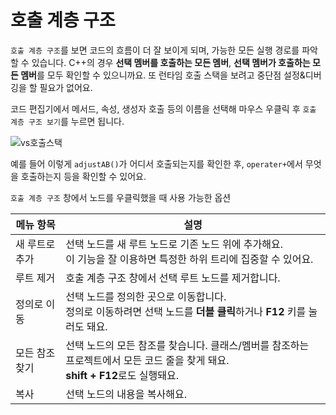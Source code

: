 # 호출 계층 구조        

`호출 계층 구조`를 보면 코드의 흐름이 더 잘 보이게 되며, 가능한 모든 실행 경로를 파악할 수 있습니다. C++의 경우 **선택 멤버를 호출하는 모든 멤버**, **선택 멤버가 호출하는 모든 멤버**를 모두 확인할 수 있으니까요. 또 런타임 호출 스택을 보려고 중단점 설정&디버깅을 할 필요가 없어요.          

코드 편집기에서 메서드, 속성, 생성자 호출 등의 이름을 선택해 마우스 우클릭 후 `호출 계층 구조 보기`를 누르면 됩니다.         

![vs호출스택](https://user-images.githubusercontent.com/58028527/95935192-a628fd80-0e0d-11eb-9267-341490a9dd57.PNG)     

예를 들어 이렇게 `adjustAB()`가 어디서 호출되는지를 확인한 후, `operater+`에서 무엇을 호출하는지 등을 확인할 수 있어요.           



`호출 계층 구조` 창에서 노드를 우클릭했을 때 사용 가능한 옵션             

| 메뉴 항목      | 설명                                                         |
| -------------- | ------------------------------------------------------------ |
| 새 루트로 추가 | 선택 노드를 새 루트 노드로 기존 노드 위에 추가해요. <br />이 기능을 잘 이용하면 특정한 하위 트리에 집중할 수 있어요. |
| 루트 제거      | 호출 계층 구조 창에서 선택 루트 노드를 제거합니다.           |
| 정의로 이동    | 선택 노드를 정의한 곳으로 이동합니다.<br />정의로 이동하려면 선택 노드를 **더블 클릭**하거나 **F12** 키를 눌러도 돼요. |
| 모든 참조 찾기 | 선택 노드의 모든 참조를 찾습니다. 클래스/멤버를 참조하는 프로젝트에서 모든 코드 줄을 찾게 돼요.<br />**shift + F12**로도 실행돼요. |
| 복사           | 선택 노드의 내용을 복사해요.                                 |

